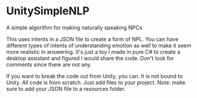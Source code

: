 # UnitySimpleNLP
A simple algorithm for making naturally speaking NPCs

This uses intents in a JSON file to create a form of NPL. You can have different types of intents of understanding emotion as well to make it seem more realistic in answering. It's just a toy I made in pure C# to create a desktop assistant and figured I would share the code. Don't look for comments since there are not any.

If you want to break the code out from Unity, you can. It is not bound to Unity. All code is from scratch.
Just add files to your project.
Note: make sure to add your JSON file to a resources folder.

